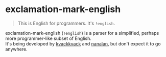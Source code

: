 # exclamation-mark-english
> This is English for programmers. It's `!english`.

exclamation-mark-english (`!english`) is a parser for a simplified, perhaps more programmer-like subset of English.  
It's being developed by [kvackkvack](/kvackkvack) and [nanalan](/nanalan), but don't expect it to go anywhere.  
